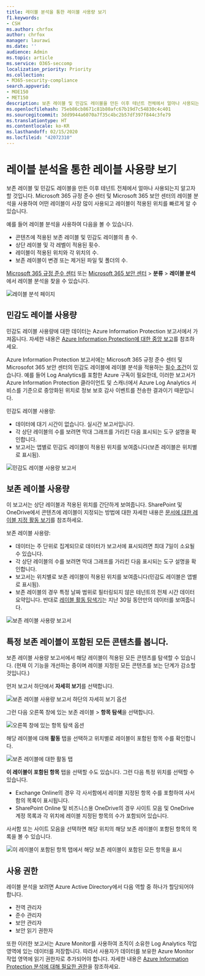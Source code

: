 ```yaml
---
title: 레이블 분석을 통한 레이블 사용량 보기
f1.keywords:
- CSH
ms.author: chrfox
author: chrfox
manager: laurawi
ms.date: ''
audience: Admin
ms.topic: article
ms.service: O365-seccomp
localization_priority: Priority
ms.collection:
- M365-security-compliance
search.appverid:
- MOE150
- MET150
description: 보존 레이블 및 민감도 레이블을 만든 이후 테넌트 전체에서 얼마나 사용되는지 알고자 할 것입니다. Microsoft 365 규정 준수 센터 및 Microsoft 365 보안 센터의 레이블 분석을 사용하여 어떤 레이블이 사장 많이 사용되고 레이블이 적용된 위치를 빠르게 알 수 있습니다.
ms.openlocfilehash: 75eb86cb8671c81b80afc67b19d7c54830c4c401
ms.sourcegitcommit: 3dd9944a6070a7f35c4bc2b57df397f844c3fe79
ms.translationtype: HT
ms.contentlocale: ko-KR
ms.lasthandoff: 02/15/2020
ms.locfileid: "42072310"
---
```

# <a name="view-label-usage-with-label-analytics"></a>레이블 분석을 통한 레이블 사용량 보기

보존 레이블 및 민감도 레이블을 만든 이후 테넌트 전체에서 얼마나 사용되는지 알고자 할 것입니다. Microsoft 365 규정 준수 센터 및 Microsoft 365 보안 센터의 레이블 분석을 사용하여 어떤 레이블이 사장 많이 사용되고 레이블이 적용된 위치를 빠르게 알 수 있습니다.

예를 들어 레이블 분석을 사용하여 다음을 볼 수 있습니다.

- 콘텐츠에 적용된 보존 레이블 및 민감도 레이블의 총 수.
- 상단 레이블 및 각 레벨이 적용된 횟수.
- 레이블이 적용된 위치와 각 위치의 수.
- 보존 레이블이 변경 또는 제거된 파일 및 폴더의 수.

[Microsoft 365 규정 준수 센터](https://compliance.microsoft.com/labelanalytics) 또는 [Microsoft 365 보안 센터](https://security.microsoft.com/labelanalytics) > **분류** > **레이블 분석**에서 레이블 분석을 찾을 수 있습니다.

![레이블 분석 페이지](../media/label-analytics-page.png)

## <a name="sensitivity-label-usage"></a>민감도 레이블 사용량

민감도 레이블 사용량에 대한 데이터는 Azure Information Protection 보고서에서 가져옵니다. 자세한 내용은 [Azure Information Protection에 대한 중앙 보고](https://docs.microsoft.com/azure/information-protection/reports-aip)를 참조하세요.

Azure Information Protection 보고서에는 Microsoft 365 규정 준수 센터 및 Microsofot 365 보안 센터의 민감도 레이블에 레이블 분석을 적용하는 [필수 조건](/azure/information-protection/reports-aip#prerequisites)이 있습니다. 예를 들어 Log Analytics를 포함한 Azure 구독이 필요한데, 이러한 보고서가 Azure Information Protection 클라이언트 및 스캐너에서 Azure Log Analytics 서비스를 기준으로 중앙화된 위치로 정보 보호 감사 이벤트를 전송한 결과이기 때문입니다.

민감도 레이블 사용량:

- 데이터에 대기 시간이 없습니다. 실시간 보고서입니다.
- 각 상단 레이블의 수를 보려면 막대 그래프를 가리킨 다음 표시되는 도구 설명을 확인합니다.
- 보고서는 앱별로 민감도 레이블이 적용된 위치를 보여줍니다(보존 레이블은 위치별로 표시됨).

![민감도 레이블 사용량 보고서](../media/sensitivity-label-usage-report.png)

## <a name="retention-label-usage"></a>보존 레이블 사용량

이 보고서는 상단 레이블과 적용된 위치를 간단하게 보여줍니다. SharePoint 및 OneDrive에서 콘텐츠에 레이블이 지정되는 방법에 대한 자세한 내용은 [문서에 대한 레이블 지정 활동 보기](view-label-activity-for-documents.md)를 참조하세요.

보존 레이블 사용량:

- 데이터는 주 단위로 집계되므로 데이터가 보고서에 표시되려면 최대 7일이 소요될 수 있습니다.
- 각 상단 레이블의 수를 보려면 막대 그래프를 가리킨 다음 표시되는 도구 설명을 확인합니다.
- 보고서는 위치별로 보존 레이블이 적용된 위치를 보여줍니다(민감도 레이블은 앱별로 표시됨).
- 보존 레이블의 경우 특정 날짜 범위로 필터링되지 않은 테넌트의 전체 시간 데이터 요약입니다. 반대로 [레이블 활동 탐색기](view-label-activity-for-documents.md)는 지난 30일 동안만의 데이터를 보여줍니다.

![보존 레이블 사용량 보고서](../media/retention-label-usage-report.png)

## <a name="view-all-content-with-a-specific-retention-label"></a>특정 보존 레이블이 포함된 모든 콘텐츠를 봅니다.

보존 레이블 사용량 보고서에서 해당 레이블이 적용된 모든 콘텐츠를 탐색할 수 있습니다. (현재 이 기능을 개선하는 중이며 레이블 지정된 모든 콘텐츠를 보는 단계가 감소할 것입니다.)

먼저 보고서 하단에서 **자세히 보기**를 선택합니다.

![보존 레이블 사용량 보고서 하단의 자세히 보기 옵션](../media/retention-label-usage-view-details.png)

그런 다음 오른쪽 창에 있는 보존 레이블 > **항목 탐색**을 선택합니다.

![오른쪽 창에 있는 항목 탐색 옵션](../media/retention-label-usage-explore-items.png)

해당 레이블에 대해 **활동** 탭을 선택하고 위치별로 레이블이 포함된 항목 수를 확인합니다.

![보존 레이블에 대한 활동 탭](../media/retention-label-usage-activity-tab.png)

**이 레이블이 포함된 항목** 탭을 선택할 수도 있습니다. 그런 다음 특정 위치를 선택할 수 있습니다.

- Exchange Online의 경우 각 사서함에서 레이블 지정된 항목 수를 포함하여 사서함의 목록이 표시됩니다.
- SharePoint Online 및 비즈니스용 OneDrive의 경우 사이트 모음 및 OneDrive 계정 목록과 각 위치에 레이블 지정된 항목의 수가 포함되어 있습니다.

사서함 또는 사이트 모음을 선택하면 해당 위치의 해당 보존 레이블이 포함된 항목의 목록을 볼 수 있습니다.

![이 레이블이 포함된 항목 탭에서 해당 보존 레이블이 포함된 모든 항목을 표시](../media/retention-label-usage-content-explorer.png)

## <a name="permissions"></a>사용 권한

레이블 분석을 보려면 Azure Active Directory에서 다음 역할 중 하나가 할당되어야 합니다.

- 전역 관리자
- 준수 관리자
- 보안 관리자
- 보안 읽기 권한자

또한 이러한 보고서는 Azure Monitor를 사용하여 조직이 소유한 Log Analytics 작업 영역에 있는 데이터를 저장합니다. 따라서 사용자가 데이터를 보유한 Azure Monitor 작업 영역에 읽기 권한자로 추가되어야 합니다. 자세한 내용은 [Azure Information Protection 분석에 대해 필요한 권한](https://docs.microsoft.com/azure/information-protection/reports-aip#permissions-required-for-azure-information-protection-analytics)을 참조하세요.

